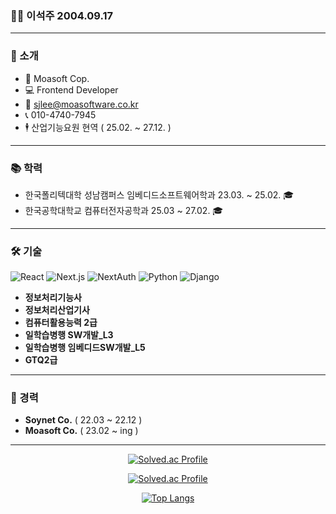 
<meta name=viewport content="width=device-width, initial-scale=1.0">
<div class="text-justify>
<div class="pull-left">
                      
### 👨‍💻 이석주 2004.09.17

---

### 🌟 소개
- 🏢 Moasoft Cop.
- 💻 Frontend Developer
- 📧 sjlee@moasoftware.co.kr
- 📞 010-4740-7945
- 🕴 산업기능요원 현역 ( 25.02. ~ 27.12. )
  
---

### 📚 학력
- 한국폴리텍대학 성남캠퍼스 임베디드소프트웨어학과 23.03. ~ 25.02. 🎓
- 한국공학대학교 컴퓨터전자공학과 25.03 ~ 27.02. 🎓

---

### 🛠️ 기술
![React] ![Next.js] ![NextAuth] ![Python] ![Django]
- **정보처리기능사**
- **정보처리산업기사**
- **컴퓨터활용능력 2급**
- **일학습병행 SW개발_L3**
- **일학습병행 임베디드SW개발_L5**
- **GTQ2급**

---

### 💼 경력
- **Soynet Co.** ( 22.03 ~ 22.12 )
- **Moasoft Co.** ( 23.02 ~ ing )

--- 
</div>
<div class="pull-right" align="center">

[![Solved.ac Profile](http://mazassumnida.wtf/api/mini/generate_badge?boj=seotjuu)](https://solved.ac/seotjuu/)
                                      
[![Solved.ac Profile](http://mazassumnida.wtf/api/v2/generate_badge?boj=seotjuu)](https://solved.ac/seotjuu/)

[![Top Langs](https://github-readme-stats.vercel.app/api/top-langs/?username=Seotjuu&layout=compact)](https://github.com/anuraghazra/github-readme-stats)

</div>
</div>

[React]: https://img.shields.io/badge/React-61DAFB?logo=react&logoColor=000&style=flat
[Next.js]: https://img.shields.io/badge/Next.js-000?logo=nextdotjs&logoColor=fff&style=flat
[NextAuth]: https://img.shields.io/badge/NextAuth-000000?style=flat&logo=nextdotjs&logoColor=white
[Python]: https://img.shields.io/badge/python-3670A0?style=flat&logo=python&logoColor=ffdd54
[Django]: https://img.shields.io/badge/django-092E20?style=flat-square&logo=django&logoColor=white	

